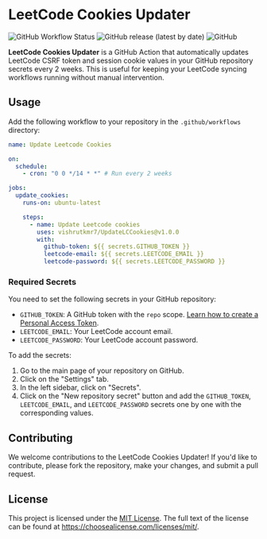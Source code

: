 # LeetCode Cookies Updater

![GitHub Workflow Status](https://img.shields.io/github/workflow/status/vishrutkmr7/UpdateLCCookies/Update%20Leetcode%20Cookies)
![GitHub release (latest by date)](https://img.shields.io/github/v/release/vishrutkmr7/UpdateLCCookies)
![GitHub](https://img.shields.io/github/license/vishrutkmr7/UpdateLCCookies)

**LeetCode Cookies Updater** is a GitHub Action that automatically updates LeetCode CSRF token and session cookie values in your GitHub repository secrets every 2 weeks. This is useful for keeping your LeetCode syncing workflows running without manual intervention.

## Usage

Add the following workflow to your repository in the `.github/workflows` directory:

```yaml
name: Update Leetcode Cookies

on:
  schedule:
    - cron: "0 0 */14 * *" # Run every 2 weeks

jobs:
  update_cookies:
    runs-on: ubuntu-latest

    steps:
      - name: Update Leetcode cookies
        uses: vishrutkmr7/UpdateLCCookies@v1.0.0
        with:
          github-token: ${{ secrets.GITHUB_TOKEN }}
          leetcode-email: ${{ secrets.LEETCODE_EMAIL }}
          leetcode-password: ${{ secrets.LEETCODE_PASSWORD }}
```

### Required Secrets

You need to set the following secrets in your GitHub repository:

- `GITHUB_TOKEN`: A GitHub token with the `repo` scope. [Learn how to create a Personal Access Token](https://docs.github.com/en/authentication/keeping-your-account-and-data-secure/creating-a-personal-access-token).
- `LEETCODE_EMAIL`: Your LeetCode account email.
- `LEETCODE_PASSWORD`: Your LeetCode account password.

To add the secrets:

1. Go to the main page of your repository on GitHub.
2. Click on the "Settings" tab.
3. In the left sidebar, click on "Secrets".
4. Click on the "New repository secret" button and add the `GITHUB_TOKEN`, `LEETCODE_EMAIL`, and `LEETCODE_PASSWORD` secrets one by one with the corresponding values.

## Contributing

We welcome contributions to the LeetCode Cookies Updater! If you'd like to contribute, please fork the repository, make your changes, and submit a pull request.

## License

This project is licensed under the [MIT License](LICENSE). The full text of the license can be found at <https://choosealicense.com/licenses/mit/>.
